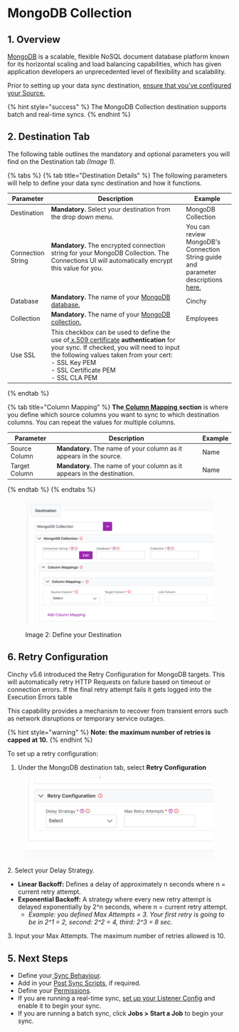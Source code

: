 # MongoDB Collection

## 1. Overview

[MongoDB](https://www.mongodb.com/what-is-mongodb/features) is a scalable, flexible NoSQL document database platform known for its horizontal scaling and load balancing capabilities, which has given application developers an unprecedented level of flexibility and scalability.

Prior to setting up your data sync destination, [ensure that you've configured your Source.](../supported-data-sync-sources/)

{% hint style="success" %}
The MongoDB Collection destination supports batch and real-time syncs.
{% endhint %}

## 2. Destination Tab

The following table outlines the mandatory and optional parameters you will find on the Destination tab _(Image 1)._

{% tabs %}
{% tab title="Destination Details" %}
The following parameters will help to define your data sync destination and how it functions.

<table><thead><tr><th>Parameter</th><th width="289.66666666666663">Description</th><th>Example</th></tr></thead><tbody><tr><td>Destination</td><td><strong>Mandatory.</strong> Select your destination from the drop down menu.</td><td>MongoDB Collection</td></tr><tr><td>Connection String</td><td><strong>Mandatory.</strong> The encrypted connection string for your MongoDB Collection. The Connections UI will automatically encrypt this value for you.</td><td>You can review MongoDB's Connection String guide and parameter descriptions <a href="https://www.mongodb.com/docs/manual/reference/connection-string/">here.</a></td></tr><tr><td>Database</td><td><strong>Mandatory.</strong> The name of your <a href="https://www.mongodb.com/docs/manual/core/databases-and-collections/">MongoDB database.</a></td><td>Cinchy</td></tr><tr><td>Collection</td><td><strong>Mandatory.</strong> The name of your <a href="https://www.mongodb.com/docs/manual/core/databases-and-collections/">MongoDB collection.</a></td><td>Employees</td></tr><tr><td>Use SSL</td><td>This checkbox can be used to define the use of<a href="https://sectigo.com/resource-library/what-is-x509-certificate"> x.509 certificate</a> <strong>authentication</strong> for your sync. If checked, you will need to input the following values taken from your cert:<br>- SSL Key PEM<br>- SSL Certificate PEM<br>- SSL CLA PEM</td><td></td></tr></tbody></table>
{% endtab %}

{% tab title="Column Mapping" %}
**The**[ **Column Mapping** ](../building-data-syncs/columns-and-mappings/#3.-column-mappings)**section** is where you define which source columns you want to sync to which destination columns. You can repeat the values for multiple columns.

| Parameter     | Description                                                              | Example |
| ------------- | ------------------------------------------------------------------------ | ------- |
| Source Column | **Mandatory.** The name of your column as it appears in the source.      | Name    |
| Target Column | **Mandatory.** The name of your column as it appears in the destination. | Name    |
{% endtab %}
{% endtabs %}

<figure><img src="../../.gitbook/assets/image (387).png" alt=""><figcaption><p>Image 2: Define your Destination</p></figcaption></figure>

## **6. Retry Configuration**

Cinchy v5.6 introduced the Retry Configuration for MongoDB targets. This will automatically retry HTTP Requests on failure based on timeout or connection errors. If the final retry attempt fails it gets logged into the Execution Errors table

This capability provides a mechanism to recover from transient errors such as network disruptions or temporary service outages.

{% hint style="warning" %}
**Note: the maximum number of retries is capped at 10.**
{% endhint %}

To set up a retry configuration:

1. Under the MongoDB destination tab, select **Retry Configuration**

<figure><img src="../../.gitbook/assets/image (491).png" alt=""><figcaption></figcaption></figure>

2\. Select your Delay Strategy.&#x20;

* **Linear Backoff:** Defines a delay of approximately n seconds where n = current retry attempt.
* **Exponential Backoff:** A strategy where every new retry attempt is delayed exponentially by 2^n seconds, where n = current retry attempt.&#x20;
  * _Example: you defined Max Attempts = 3. Your first retry is going to be in 2^1 = 2, second: 2^2 = 4, third: 2^3 = 8 sec._

3\. Input your Max Attempts. The maximum number of retries allowed is 10.

## 5. Next Steps

* Define your[ Sync Behaviour](../building-data-syncs/sync-behaviour.md).
* Add in your [Post Sync Scripts](../building-data-syncs/advanced-settings/post-sync-scripts.md), if required.
* Define your [Permissions](../building-data-syncs/#2.-create-a-data-sync-configuration).
* If you are running a real-time sync, [set up your Listener Config](../supported-real-time-sync-stream-sources/) and enable it to begin your sync.
* If you are running a batch sync, click **Jobs > Start a Job** to begin your sync.
